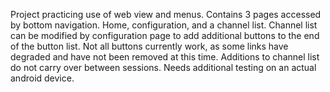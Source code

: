 Project practicing use of web view and menus. Contains 3 pages accessed by bottom navigation. Home, configuration, and a channel list. 
Channel list can be modified by configuration page to add additional buttons to the end of the button list.
Not all buttons currently work, as some links have degraded and have not been removed at this time.
Additions to channel list do not carry over between sessions.
Needs additional testing on an actual android device.
